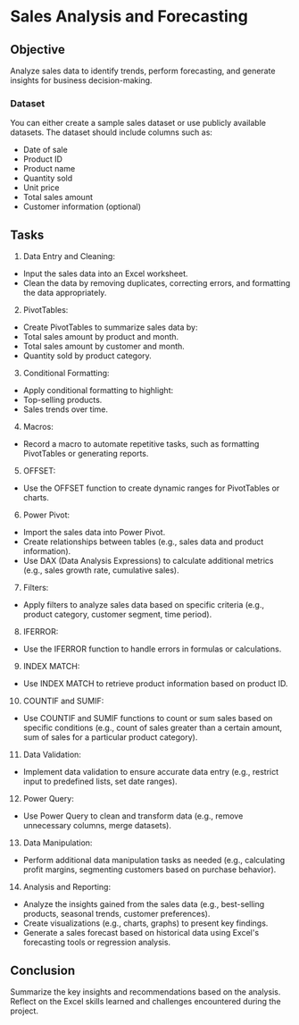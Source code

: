 # Sales Analysis and Forecasting

## Objective
Analyze sales data to identify trends, perform forecasting, and generate insights for business decision-making.

### Dataset
You can either create a sample sales dataset or use publicly available datasets. The dataset should include columns such as:
- Date of sale
- Product ID
- Product name
- Quantity sold
- Unit price
- Total sales amount
- Customer information (optional)

## Tasks

1. Data Entry and Cleaning:
- Input the sales data into an Excel worksheet.
- Clean the data by removing duplicates, correcting errors, and formatting the data appropriately.

2. PivotTables:
- Create PivotTables to summarize sales data by:
- Total sales amount by product and month.
- Total sales amount by customer and month.
- Quantity sold by product category.

3. Conditional Formatting:
- Apply conditional formatting to highlight:
- Top-selling products.
- Sales trends over time.

4. Macros:
- Record a macro to automate repetitive tasks, such as formatting PivotTables or generating reports.

5. OFFSET:
- Use the OFFSET function to create dynamic ranges for PivotTables or charts.

6. Power Pivot:
- Import the sales data into Power Pivot.
- Create relationships between tables (e.g., sales data and product information).
- Use DAX (Data Analysis Expressions) to calculate additional metrics (e.g., sales growth rate, cumulative sales).

7. Filters:
- Apply filters to analyze sales data based on specific criteria (e.g., product category, customer segment, time period).

8. IFERROR:
- Use the IFERROR function to handle errors in formulas or calculations.

9. INDEX MATCH:
- Use INDEX MATCH to retrieve product information based on product ID.

10. COUNTIF and SUMIF:
- Use COUNTIF and SUMIF functions to count or sum sales based on specific conditions (e.g., count of sales greater than a certain amount, sum of sales for a particular product category).

11. Data Validation:
- Implement data validation to ensure accurate data entry (e.g., restrict input to predefined lists, set date ranges).

12. Power Query:
- Use Power Query to clean and transform data (e.g., remove unnecessary columns, merge datasets).

13. Data Manipulation:
- Perform additional data manipulation tasks as needed (e.g., calculating profit margins, segmenting customers based on purchase behavior).

14. Analysis and Reporting:
- Analyze the insights gained from the sales data (e.g., best-selling products, seasonal trends, customer preferences).
- Create visualizations (e.g., charts, graphs) to present key findings.
- Generate a sales forecast based on historical data using Excel's forecasting tools or regression analysis.

## Conclusion

Summarize the key insights and recommendations based on the analysis.
Reflect on the Excel skills learned and challenges encountered during the project.
